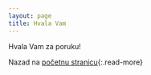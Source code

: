 ```yaml
---
layout: page
title: Hvala Vam
---
```


Hvala Vam za poruku!

Nazad na [početnu stranicu](/){:.read-more}
